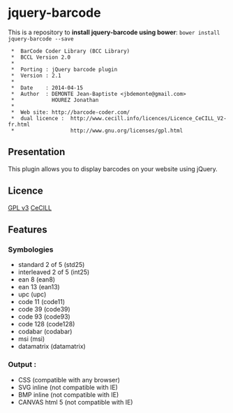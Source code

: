jquery-barcode
==============

This is a repository to __install jquery-barcode using bower__: ```bower install jquery-barcode --save```

```
 *  BarCode Coder Library (BCC Library) 
 *  BCCL Version 2.0
 *
 *  Porting : jQuery barcode plugin
 *  Version : 2.1
 *
 *  Date    : 2014-04-15
 *  Author  : DEMONTE Jean-Baptiste <jbdemonte@gmail.com>
 *            HOUREZ Jonathan
 *
 *  Web site: http://barcode-coder.com/
 *  dual licence :  http://www.cecill.info/licences/Licence_CeCILL_V2-fr.html
 *                  http://www.gnu.org/licenses/gpl.html
```
Presentation
------------

This plugin allows you to display barcodes on your website using jQuery.

Licence
-------
[GPL v3](http://www.gnu.org/licenses/gpl.html)
[CeCILL](http://www.cecill.info/licences/Licence_CeCILL_V2-fr.html)

Features
--------

### Symbologies
 - standard 2 of 5 (std25)
 - interleaved 2 of 5 (int25)
 - ean 8 (ean8)
 - ean 13 (ean13)
 - upc (upc)
 - code 11 (code11)
 - code 39 (code39)
 - code 93 (code93)
 - code 128 (code128)  
 - codabar (codabar)
 - msi (msi)
 - datamatrix (datamatrix)
  
### Output : 
 - CSS (compatible with any browser)
 - SVG inline (not compatible with IE)
 - BMP inline (not compatible with IE)      
 - CANVAS html 5 (not compatible with IE)
